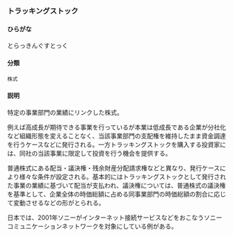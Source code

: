<div style="display:none;">

## [あ行](securities-terms?id=あ行)
## [か行](securities-terms?id=か行)
## [さ行](securities-terms?id=さ行)
## [た行](securities-terms?id=た行)

</div>

### トラッキングストック

#### ひらがな

とらっきんぐすとっく

#### 分類

`株式`

#### 説明

特定の事業部門の業績にリンクした株式。
例えば高成長が期待できる事業を行っているが本業は低成長である企業が分社化など組織形態を変えることなく、当該事業部門の支配権を維持したまま資金調達を行うケースなどに発行される。一方トラッキングストックを購入する投資家には、同社の当該事業に限定して投資を行う機会を提供する。
普通株式にある配当・議決権・残余財産分配請求権などと異なり、発行ケースにより様々な条件が設定される。基本的にはトラッキングストックとして発行された事業の業績に基づいて配当が支払われ、議決権については、普通株式の議決権を基準として、企業全体の時価総額に占める同事業部門の時価総額の割合に応じて変動させるなどの形がとられる。
日本では、2001年ソニーがインターネット接続サービスなどをおこなうソニーコミュニケーションネットワークを対象にしている例がある。

<div style="display:none;">

## [な行](securities-terms?id=な行)
## [は行](securities-terms?id=は行)
## [ま行](securities-terms?id=ま行)
## [や行](securities-terms?id=や行)
## [ら行](securities-terms?id=ら行)
## [わ行](securities-terms?id=わ行)
## [英数字・記号](securities-terms?id=英数字・記号)

</div>


